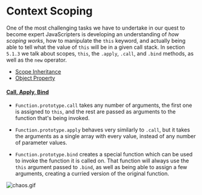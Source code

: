 # Context Scoping

One of the most challenging tasks we have to undertake in our quest to become expert JavaScripters is developing an understanding of _how scoping works_, how to manipulate the `this` keyword, and actually being able to tell what the value of `this` will be in a given call stack. In section `5.1.3` we talk about scopes, `this`, the `.apply`, `.call`, and `.bind` methods, as well as the `new` operator.

- [Scope Inheritance](https://github.com/bevacqua/buildfirst/tree/master/ch05/03_context-scoping/scope-inheritance.js)
- [Object Property](https://github.com/bevacqua/buildfirst/tree/master/ch05/03_context-scoping/object-property.js)

#### [Call, Apply, Bind](https://github.com/bevacqua/buildfirst/tree/master/ch05/03_context-scoping/call-apply-bind.js)

- `Function.prototype.call` takes any number of arguments, the first one is assigned to `this`, and the rest are passed as arguments to the function that's being invoked.

- `Function.prototype.apply` behaves very similarly to `.call`, but it takes the arguments as a single array with every value, instead of any number of parameter values.

- `Function.prototype.bind` creates a special function which can be used to invoke the function it is called on. That function will always use the `this` argument passed to `.bind`, as well as being able to assign a few arguments, creating a curried version of the original function.

![chaos.gif][1]

  [1]: https://raw.github.com/bevacqua/buildfirst/master/images/chaos.gif "Not the prettiest of JavaScript faces"
